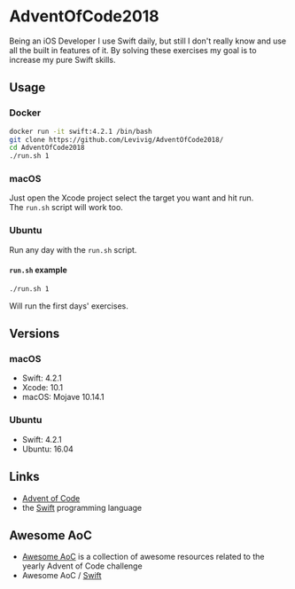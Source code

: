 # AdventOfCode2018

Being an iOS Developer I use Swift daily, but still I don't really know and use all the built in features of it. By solving these exercises my goal is to increase my pure Swift skills.


Usage
-----
### Docker

```sh
docker run -it swift:4.2.1 /bin/bash
git clone https://github.com/Levivig/AdventOfCode2018/
cd AdventOfCode2018
./run.sh 1
```

### macOS
Just open the Xcode project select the target you want and hit run.<br>
The `run.sh` script will work too.

### Ubuntu
Run any day with the `run.sh` script.


#### `run.sh` example
```sh
./run.sh 1
``` 
Will run the first days' exercises.

Versions
--------

### macOS
* Swift: 4.2.1
* Xcode: 10.1
* macOS: Mojave 10.14.1

### Ubuntu
* Swift: 4.2.1
* Ubuntu: 16.04

Links
-----

* [Advent of Code](https://adventofcode.com/)
* the [Swift](https://swift.org) programming language

Awesome AoC
-----------

* [Awesome AoC](https://github.com/Bogdanp/awesome-advent-of-code) is a collection of
  awesome resources related to the yearly Advent of Code challenge
* Awesome AoC / [Swift](https://github.com/Bogdanp/awesome-advent-of-code#swift)


